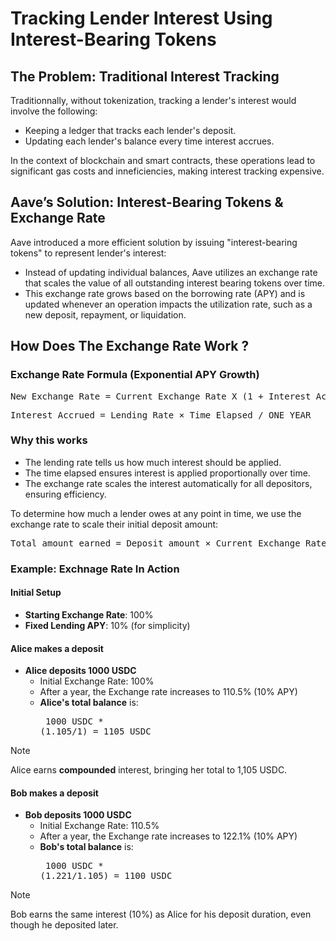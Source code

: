 # Tracking Lender Interest Using Interest-Bearing Tokens

## The Problem: Traditional Interest Tracking

Traditionnally, without tokenization, tracking a lender's interest would involve the following:

* Keeping a ledger that tracks each lender's deposit.
* Updating each lender's balance every time interest accrues.

In the context of blockchain and smart contracts, these operations lead to significant
gas costs and inneficiencies, making interest tracking expensive.

## Aave’s Solution: Interest-Bearing Tokens & Exchange Rate

Aave introduced a more efficient solution by issuing "interest-bearing tokens" to represent
lender's interest:

* Instead of updating individual balances, Aave utilizes an exchange rate that scales the 
value of all outstanding interest bearing tokens over time. 
* This exchange rate grows based on the borrowing rate (APY) and is updated whenever an operation 
impacts the utilization rate, such as a new deposit, repayment, or liquidation.


## How Does The Exchange Rate Work ?

### Exchange Rate Formula (Exponential APY Growth)

<pre>
New Exchange Rate = Current Exchange Rate X (1 + Interest Accrued)
</pre>

<pre>
Interest Accrued = Lending Rate × Time Elapsed / ONE_YEAR
</pre>

### Why this works

* The lending rate tells us how much interest should be applied.
* The time elapsed ensures interest is applied proportionally over time.
* The exchange rate scales the interest automatically for all depositors, ensuring efficiency.

To determine how much a lender owes at any point in time, we use the exchange rate to scale 
their initial deposit amount:

<pre>
Total amount earned = Deposit amount × Current Exchange Rate / Exchange Rate at Lending
</pre>

### Example: Exchnage Rate In Action

#### Initial Setup
* **Starting Exchange Rate**: 100%
* **Fixed Lending APY**: 10% (for simplicity)

#### Alice makes a deposit
* **Alice deposits 1000 USDC**
    * Initial Exchange Rate: 100%
    * After a year, the Exchange rate increases to 110.5% (10% APY)
    * **Alice's total balance** is: <pre> 1000 USDC * (1.105/1) = 1105 USDC </pre> 

> [!NOTE]
> Alice earns **compounded** interest, bringing her total to 1,105 USDC.


#### Bob makes a deposit

* **Bob deposits 1000 USDC**
    * Initial Exchange Rate: 110.5%
    * After a year, the Exchange rate increases to 122.1% (10% APY)
    * **Bob's total balance** is: <pre> 1000 USDC * (1.221/1.105) = 1100 USDC </pre> 

> [!NOTE]  
> Bob earns the same interest (10%) as Alice for his deposit duration, even though he 
> deposited later.
